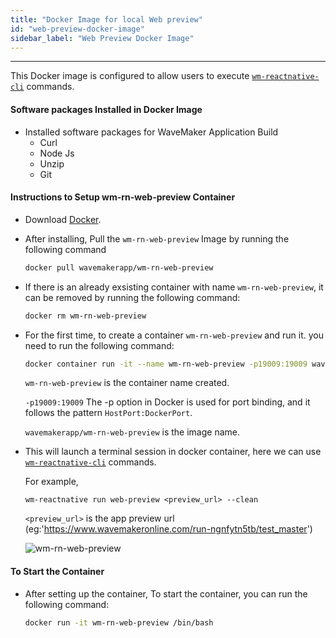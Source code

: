 ```yaml
---
title: "Docker Image for local Web preview"
id: "web-preview-docker-image"
sidebar_label: "Web Preview Docker Image"
---
```


---

This Docker image is configured to allow users to execute [`wm-reactnative-cli`](https://github.com/wavemaker/wm-reactnative-cli) commands.

#### Software packages Installed in Docker Image

- Installed software packages for WaveMaker Application Build
  - Curl
  - Node Js
  - Unzip
  - Git

#### Instructions to Setup wm-rn-web-preview Container

- Download [Docker](https://www.docker.com/get-started/).

- After installing, Pull the `wm-rn-web-preview` Image by running the following command
  ```bash
  docker pull wavemakerapp/wm-rn-web-preview
  ```
- If there is an already exsisting container with name `wm-rn-web-preview`, it can be removed by running the following command:

  ```bash
  docker rm wm-rn-web-preview
  ```

- For the first time, to create a container `wm-rn-web-preview` and run it. you need to run the following command:

  ```bash
  docker container run -it --name wm-rn-web-preview -p19009:19009 wavemakerapp/wm-rn-web-preview
  ```

  `wm-rn-web-preview` is the container name created.

  `-p19009:19009` The -p option in Docker is used for port binding, and it follows the pattern `HostPort:DockerPort`.

  `wavemakerapp/wm-rn-web-preview` is the image name.

- This will launch a terminal session in docker container, here we can use [`wm-reactnative-cli`](https://github.com/wavemaker/wm-reactnative-cli) commands.

  For example,

  `wm-reactnative run web-preview <preview_url> --clean`

  `<preview_url>` is the app preview url (eg:'https://www.wavemakeronline.com/run-ngnfytn5tb/test_master')

  ![wm-rn-web-preview](/learn/assets/wm-rn-web-preview.png)

#### To Start the Container

- After setting up the container, To start the container, you can run the following command:

  ```bash
  docker run -it wm-rn-web-preview /bin/bash
  ```


